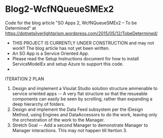 # Blog2-WcfNQueueSMEx2
Code for the blog article "SO Apps 2, WcfNQueueSMEx2 – To be Determined" at  https://dotnetsilverlightprism.wordpress.com/2015/05/12/TobeDetermined/

*  THIS PROJECT IS CURRENTLY UNDER CONSTRUCTION and may not work!!  The blog article has not yet been written.
*  An SO App is a Service Oriented App.  
*  Please read the Setup Instructions document for how to install ServiceModelEx and setup Azure to support this code.
*  
ITERATION 2 PLAN
1. Design and implement a Visulat Studio solution structure ammenable to service oriented apps -- A very flat structure so that the resueable components can easily be seen by scrolling, rather than expanding a deep hierarchy of folders.
2. Design and implement the Data Feed subsystem per the IDesign Method, using Engines and DataAccessors to do the work, leaving only the orchestration of the work to the Manager.
3. Stretch Goal -- Add a second Manager to demonstrate Manager to Manager interactions.  This may not happen till Itertion 3.


